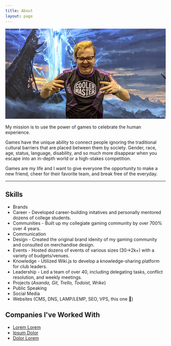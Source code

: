 ```yaml
---
title: About
layout: page
---
```

![Profile Image](/assets/images/prof.png)

<span class="evidence" style="text-align:center">My mission is to use the power of games to celebrate the human experience.</span>

Games have the unique ability to connect people ignoring the traditional cultural barriers that are placed between them by society. Gender, race, age, status, language, disability, and so much more disappear when you escape into an in-depth world or a high-stakes competition.

Games are my life and I want to give everyone the opportunity to make a new friend, cheer for their favorite team, and break free of the everyday.

---

## Skills
<ul>
<li>Brands</li>
<li>Career - Developed career-building initatives and personally mentored dozens of college students.</li>
<li>Communities - Built up my collegiate gaming community by over 700% over 4 years.</li>
<li>Communication</li>
<li>Design - Created the original brand idenity of my gaming community and consulted on merchandise design.</li>
<li>Events - Hosted dozens of events of various sizes (30-&gt;2k+) with a variety of budgets/venues.</li>
<li>Knowledge - Utilized Wiki.js to develop a knowledge-sharing platform for club leaders.</li>
<li>Leadership - Led a team of over 40, including delegating tasks, conflict resolution, and weekly meetings.</li>
<li>Projects (<em>Asanda, Git, Trello, Todoist, Wrike</em>)</li>
<li>Public Speaking</li>
<li>Social Media</li>
<li>Websites (CMS, DNS, LAMP/LEMP, SEO, VPS, this one 👀)</li>
</ul>


<h2>Companies I've Worked With</h2>

<ul>
	<li><a href="https://github.com/">Lorem Lorem</a></li>
	<li><a href="https://github.com/">Ipsum Dolor</a></li>
	<li><a href="https://github.com/">Dolor Lorem</a></li>
</ul>
